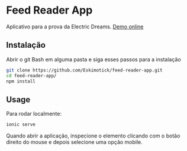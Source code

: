 # Feed Reader App

Aplicativo para a prova da Electric Dreams. [Demo online](https://feed-reader-app.herokuapp.com/#/home)

## Instalação

Abrir o git Bash em alguma pasta e siga esses passos para a instalação

```bash 
git clone https://github.com/Eskimotick/feed-reader-app.git
cd feed-reader-app/
npm install
```

## Usage

Para rodar localmente:

```bash
ionic serve
```

Quando abrir a aplicação, inspecione o elemento clicando com o botão direito do mouse e depois selecione uma opção mobile.